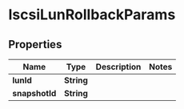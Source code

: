 

# IscsiLunRollbackParams


## Properties

Name | Type | Description | Notes
------------ | ------------- | ------------- | -------------
**lunId** | **String** |  | 
**snapshotId** | **String** |  | 



